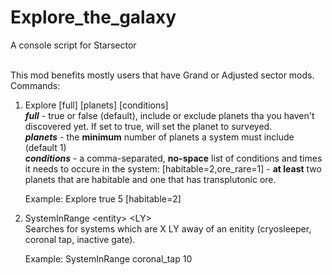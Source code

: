 # Explore_the_galaxy
A console script for Starsector<br><br>

This mod benefits mostly users that have Grand or Adjusted sector mods.<br>
Commands:<br>
1) Explore \[full] \[planets] \[conditions]<br>
*__full__* - true or false (default), include or exclude planets tha you haven't discovered yet. If set to true, will set the planet to surveyed.<br>
*__planets__* -  the __minimum__ number of planets a system must include (default 1)<br>
*__conditions__* - a comma-separated, __no-space__ list of conditions and times it needs to occure in the system: \[habitable=2,ore_rare=1] - **at least** two planets that are habitable and one that has transplutonic ore.<br>

    Example: Explore true 5 \[habitable=2]
    
2) SystemInRange \<entity> \<LY><br>
Searches for systems which are X LY away of an enitity (cryosleeper, coronal tap, inactive gate).<br>

    Example: SystemInRange coronal_tap 10
